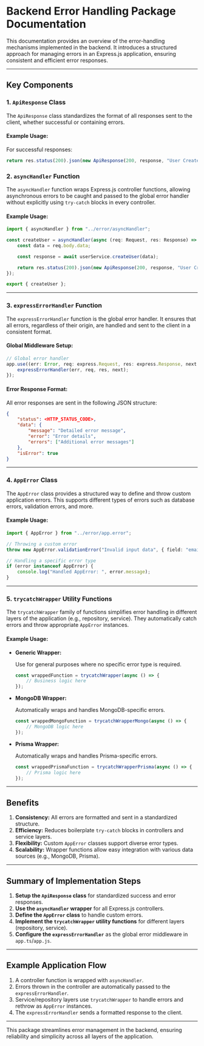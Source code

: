 # Backend Error Handling Package Documentation

This documentation provides an overview of the error-handling mechanisms implemented in the backend. It introduces a structured approach for managing errors in an Express.js application, ensuring consistent and efficient error responses.

---

## Key Components

### 1. `ApiResponse` Class

The `ApiResponse` class standardizes the format of all responses sent to the client, whether successful or containing errors.

#### Example Usage:

For successful responses:

```typescript
return res.status(200).json(new ApiResponse(200, response, "User Create Successful"));
```

### 2. `asyncHandler` Function

The `asyncHandler` function wraps Express.js controller functions, allowing asynchronous errors to be caught and passed to the global error handler without explicitly using `try-catch` blocks in every controller.

#### Example Usage:

```typescript
import { asyncHandler } from "../error/asyncHandler";

const createUser = asyncHandler(async (req: Request, res: Response) => {
    const data = req.body.data;

    const response = await userService.createUser(data);

    return res.status(200).json(new ApiResponse(200, response, "User Create Successful"));
});

export { createUser };
```

---

### 3. `expressErrorHandler` Function

The `expressErrorHandler` function is the global error handler. It ensures that all errors, regardless of their origin, are handled and sent to the client in a consistent format.

#### Global Middleware Setup:

```typescript
// Global error handler
app.use((err: Error, req: express.Request, res: express.Response, next: express.NextFunction) => {
    expressErrorHandler(err, req, res, next);
});
```

#### Error Response Format:

All error responses are sent in the following JSON structure:

```json
{
    "status": <HTTP_STATUS_CODE>,
    "data": {
        "message": "Detailed error message",
        "error": "Error details",
        "errors": ["Additional error messages"]
    },
    "isError": true
}
```

---

### 4. `AppError` Class

The `AppError` class provides a structured way to define and throw custom application errors. This supports different types of errors such as database errors, validation errors, and more.

#### Example Usage:

```typescript
import { AppError } from "../error/app.error";

// Throwing a custom error
throw new AppError.validationError("Invalid input data", { field: "email" });

// Handling a specific error type
if (error instanceof AppError) {
    console.log("Handled AppError: ", error.message);
}
```

---

### 5. `trycatchWrapper` Utility Functions

The `trycatchWrapper` family of functions simplifies error handling in different layers of the application (e.g., repository, service). They automatically catch errors and throw appropriate `AppError` instances.

#### Example Usage:

- **Generic Wrapper:**

  Use for general purposes where no specific error type is required.

  ```typescript
  const wrappedFunction = trycatchWrapper(async () => {
      // Business logic here
  });
  ```

- **MongoDB Wrapper:**

  Automatically wraps and handles MongoDB-specific errors.

  ```typescript
  const wrappedMongoFunction = trycatchWrapperMongo(async () => {
      // MongoDB logic here
  });
  ```

- **Prisma Wrapper:**

  Automatically wraps and handles Prisma-specific errors.

  ```typescript
  const wrappedPrismaFunction = trycatchWrapperPrisma(async () => {
      // Prisma logic here
  });
  ```

---

## Benefits

1. **Consistency:** All errors are formatted and sent in a standardized structure.
2. **Efficiency:** Reduces boilerplate `try-catch` blocks in controllers and service layers.
3. **Flexibility:** Custom `AppError` classes support diverse error types.
4. **Scalability:** Wrapper functions allow easy integration with various data sources (e.g., MongoDB, Prisma).

---

## Summary of Implementation Steps

1. **Setup the `ApiResponse` class** for standardized success and error responses.
2. **Use the `asyncHandler` wrapper** for all Express.js controllers.
3. **Define the `AppError` class** to handle custom errors.
4. **Implement the `trycatchWrapper` utility functions** for different layers (repository, service).
5. **Configure the `expressErrorHandler`** as the global error middleware in `app.ts`/`app.js`.

---

## Example Application Flow

1. A controller function is wrapped with `asyncHandler`.
2. Errors thrown in the controller are automatically passed to the `expressErrorHandler`.
3. Service/repository layers use `trycatchWrapper` to handle errors and rethrow as `AppError` instances.
4. The `expressErrorHandler` sends a formatted response to the client.

---

This package streamlines error management in the backend, ensuring reliability and simplicity across all layers of the application.

